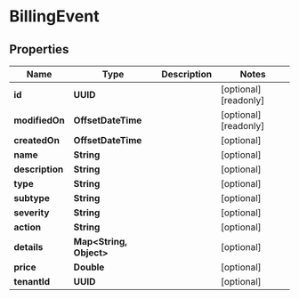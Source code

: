 

# BillingEvent


## Properties

Name | Type | Description | Notes
------------ | ------------- | ------------- | -------------
**id** | **UUID** |  |  [optional] [readonly]
**modifiedOn** | **OffsetDateTime** |  |  [optional] [readonly]
**createdOn** | **OffsetDateTime** |  |  [optional]
**name** | **String** |  |  [optional]
**description** | **String** |  |  [optional]
**type** | **String** |  |  [optional]
**subtype** | **String** |  |  [optional]
**severity** | **String** |  |  [optional]
**action** | **String** |  |  [optional]
**details** | **Map&lt;String, Object&gt;** |  |  [optional]
**price** | **Double** |  |  [optional]
**tenantId** | **UUID** |  |  [optional]



